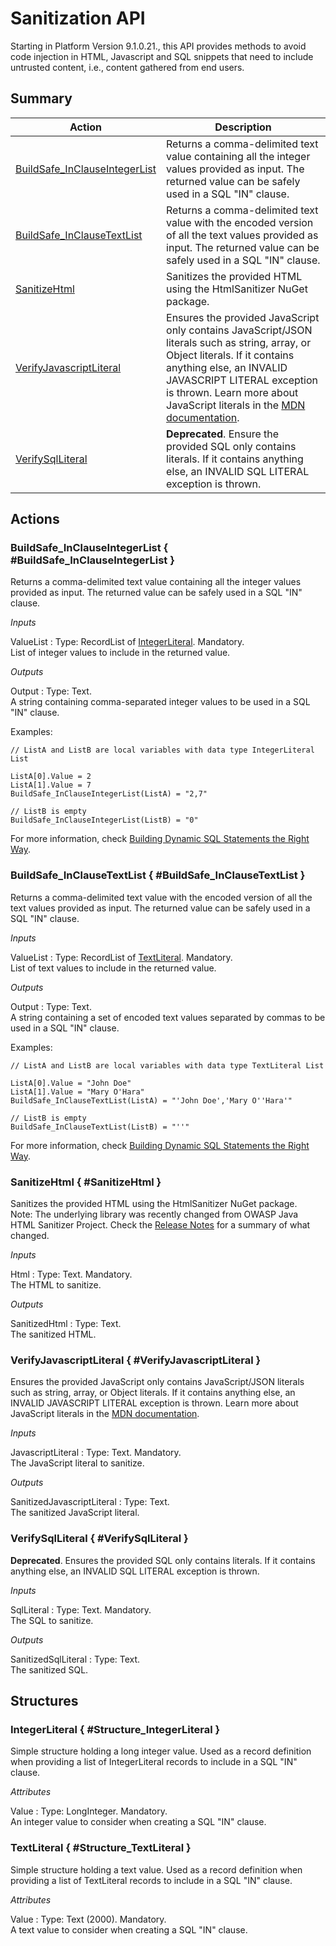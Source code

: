 # Sanitization API

Starting in Platform Version 9.1.0.21., this API provides methods to avoid code injection in HTML, Javascript and SQL snippets that need to include untrusted content, i.e., content gathered from end users.

## Summary

Action | Description
---|---
[BuildSafe_InClauseIntegerList](<#BuildSafe_InClauseIntegerList>) | Returns a comma-delimited text value containing all the integer values provided as input. The returned value can be safely used in a SQL &quot;IN&quot; clause.
[BuildSafe_InClauseTextList](<#BuildSafe_InClauseTextList>) | Returns a comma-delimited text value with the encoded version of all the text values provided as input. The returned value can be safely used in a SQL &quot;IN&quot; clause.
[SanitizeHtml](<#SanitizeHtml>) | Sanitizes the provided HTML using the HtmlSanitizer NuGet package.
[VerifyJavascriptLiteral](<#VerifyJavascriptLiteral>) | Ensures the provided JavaScript only contains JavaScript/JSON literals such as string, array, or Object literals. If it contains anything else, an INVALID JAVASCRIPT LITERAL exception is thrown. Learn more about JavaScript literals in the [MDN documentation](https://developer.mozilla.org/en-US/docs/Web/JavaScript/Guide/Grammar_and_types#Literals).
[VerifySqlLiteral](<#VerifySqlLiteral>) | **Deprecated**. Ensure the provided SQL only contains literals. If it contains anything else, an INVALID SQL LITERAL exception is thrown.

## Actions

### BuildSafe_InClauseIntegerList { #BuildSafe_InClauseIntegerList }

Returns a comma-delimited text value containing all the integer values provided as input. The returned value can be safely used in a SQL &quot;IN&quot; clause.

*Inputs*

ValueList
:   Type: RecordList of [IntegerLiteral](<#Structure_IntegerLiteral>). Mandatory.  
    List of integer values to include in the returned value.

*Outputs*

Output
:   Type: Text.  
    A string containing comma-separated integer values to be used in a SQL &quot;IN&quot; clause.

Examples:

```
// ListA and ListB are local variables with data type IntegerLiteral List

ListA[0].Value = 2
ListA[1].Value = 7
BuildSafe_InClauseIntegerList(ListA) = "2,7"

// ListB is empty
BuildSafe_InClauseIntegerList(ListB) = "0"
```

For more information, check [Building Dynamic SQL Statements the Right Way](https://success.outsystems.com/Documentation/Best_Practices/Development/Building_Dynamic_SQL_Statements_the_Right_Way).

### BuildSafe_InClauseTextList { #BuildSafe_InClauseTextList }

Returns a comma-delimited text value with the encoded version of all the text values provided as input. The returned value can be safely used in a SQL &quot;IN&quot; clause.

*Inputs*

ValueList
:   Type: RecordList of [TextLiteral](<#Structure_TextLiteral>). Mandatory.  
    List of text values to include in the returned value.

*Outputs*

Output
:   Type: Text.  
    A string containing a set of encoded text values separated by commas to be used in a SQL &quot;IN&quot; clause.

Examples:

```
// ListA and ListB are local variables with data type TextLiteral List

ListA[0].Value = "John Doe"
ListA[1].Value = "Mary O'Hara"
BuildSafe_InClauseTextList(ListA) = "'John Doe','Mary O''Hara'"

// ListB is empty
BuildSafe_InClauseTextList(ListB) = "''"
```

For more information, check [Building Dynamic SQL Statements the Right Way](https://success.outsystems.com/Documentation/Best_Practices/Development/Building_Dynamic_SQL_Statements_the_Right_Way).

### SanitizeHtml { #SanitizeHtml }

Sanitizes the provided HTML using the HtmlSanitizer NuGet package.  
Note: The underlying library was recently changed from OWASP Java HTML Sanitizer Project. Check the [Release Notes](<https://success.outsystems.com/Support/Release_Notes/11/Platform_Server>) for a summary of what changed.

*Inputs*

Html
:   Type: Text. Mandatory.  
    The HTML to sanitize.

*Outputs*

SanitizedHtml
:   Type: Text.  
    The sanitized HTML.

### VerifyJavascriptLiteral { #VerifyJavascriptLiteral }

Ensures the provided JavaScript only contains JavaScript/JSON literals such as string, array, or Object literals. If it contains anything else, an INVALID JAVASCRIPT LITERAL exception is thrown. Learn more about JavaScript literals in the [MDN documentation](https://developer.mozilla.org/en-US/docs/Web/JavaScript/Guide/Grammar_and_types#Literals).

*Inputs*

JavascriptLiteral
:   Type: Text. Mandatory.  
    The JavaScript literal to sanitize.

*Outputs*

SanitizedJavascriptLiteral
:   Type: Text.  
    The sanitized JavaScript literal.

### VerifySqlLiteral { #VerifySqlLiteral }

**Deprecated**. Ensures the provided SQL only contains literals. If it contains anything else, an INVALID SQL LITERAL exception is thrown.

*Inputs*

SqlLiteral
:   Type: Text. Mandatory.  
    The SQL to sanitize.

*Outputs*

SanitizedSqlLiteral
:   Type: Text.  
    The sanitized SQL.


## Structures

### IntegerLiteral { #Structure_IntegerLiteral }

Simple structure holding a long integer value. Used as a record definition when providing a list of IntegerLiteral records to include in a SQL &quot;IN&quot; clause.

*Attributes*

Value
:   Type: LongInteger. Mandatory.  
    An integer value to consider when creating a SQL &quot;IN&quot; clause.

### TextLiteral { #Structure_TextLiteral }

Simple structure holding a text value. Used as a record definition when providing a list of TextLiteral records to include in a SQL &quot;IN&quot; clause.

*Attributes*

Value
:   Type: Text (2000). Mandatory.  
    A text value to consider when creating a SQL &quot;IN&quot; clause.



